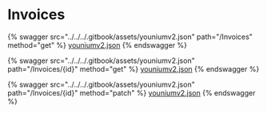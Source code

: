 # Invoices

{% swagger src="../../../.gitbook/assets/youniumv2.json" path="/Invoices" method="get" %}
[youniumv2.json](../../../.gitbook/assets/youniumv2.json)
{% endswagger %}

{% swagger src="../../../.gitbook/assets/youniumv2.json" path="/Invoices/{id}" method="get" %}
[youniumv2.json](../../../.gitbook/assets/youniumv2.json)
{% endswagger %}

{% swagger src="../../../.gitbook/assets/youniumv2.json" path="/Invoices/{id}" method="patch" %}
[youniumv2.json](../../../.gitbook/assets/youniumv2.json)
{% endswagger %}
